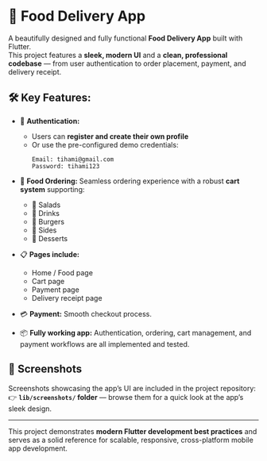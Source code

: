 # 🍔 Food Delivery App

A beautifully designed and fully functional **Food Delivery App** built with Flutter.  
This project features a **sleek, modern UI** and a **clean, professional codebase** — from user authentication to order placement, payment, and delivery receipt.

## 🛠️ Key Features:
- 🔐 **Authentication:**  
  - Users can **register and create their own profile**  
  - Or use the pre-configured demo credentials:
    ```
    Email: tihami@gmail.com  
    Password: tihami123
    ```
- 🛒 **Food Ordering:** Seamless ordering experience with a robust **cart system** supporting:
  - 🥗 Salads
  - 🥤 Drinks
  - 🍔 Burgers
  - 🍟 Sides
  - 🍰 Desserts
- 📋 **Pages include:**
  - Home / Food page
  - Cart page
  - Payment page
  - Delivery receipt page

- 💳 **Payment:** Smooth checkout process.

- 📦 **Fully working app:** Authentication, ordering, cart management, and payment workflows are all implemented and tested.

## 📸 Screenshots
Screenshots showcasing the app’s UI are included in the project repository:  
👉 **`lib/screenshots/` folder** — browse them for a quick look at the app’s sleek design.

---

This project demonstrates **modern Flutter development best practices** and serves as a solid reference for scalable, responsive, cross-platform mobile app development.

